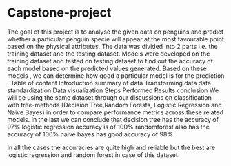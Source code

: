 # Capstone-project
The goal of this project is to analyse the given data on penguins and predict whether a particular penguin specie will appear at the most favourable point based on the physical attributes. The data was divided into 2 parts i.e. the training dataset and the testing dataset.
Models were developed on the training dataset and tested on testing dataset to find out the accuracy of each model based on the predicted values generated. Based on these models , we can determine how good a particular model is for the prediction .
Table of content
Introduction
summary of data
Transforming data
data standardization
Data visualization
Steps Performed
Results
conclusion
We will be using the same dataset through our discussions on classification with tree-methods (Decision Tree,Random Forests, Logistic Regression and  Naive Bayes) in order to compare performance metrics across these related models.
In the last we can conclude that
decision tree has the accuracy of 97%
logistic regression accuracy is of 100%
randomforest also has the accuracy of 100%
naive bayes has good accuracy of 98%

In all the cases the accuracies are quite high and reliable but the best are logistic regression and random forest in case of this dataset

